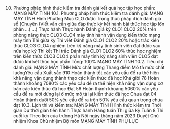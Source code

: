 10. Phương pháp hình thức kiểm tra đánh giá kết quả học tập học phần: MẠNG MÁY TÍNH
10.1. Phương pháp hình thức kiểm tra đánh giá: MẠNG MÁY TÍNH Hình Phương Mục CLO được Trọng thức pháp đích đánh giá số (Chuyên (Viết vấn cần giữa đáp thực kỳ kết hành bài thúc học tập lớn phần ...) ...) Thực hành Thực hành Đánh giá kỹ CLO1 CLO2 20% trên phòng năng thực CLO3 CLO4 máy tính hành vận dụng kiến thức mạng máy tính Thi giữa kỳ Thi viết Đánh giá CLO1 CLO2 20% hoặc trắc kiến thức CLO3 CLO4 nghiệm trên kỹ năng máy tính sinh viên đạt được sau nửa học kỳ Thi kết Thi trắc Đánh giá CLO1 CLO2 60% thúc học nghiệm trên kiến thức CLO3 CLO4 phần máy tính kỹ năng sinh viên CLO5 đạt được khi kết thúc học phần Tổng: 100% MẠNG MÁY TÍNH 10.2. Tiêu chí đánh giá: MẠNG MÁY TÍNH Mức chất lượng Thang điểm Mô tả mức chất lượngYêu cầu Xuất sắc 910 Hoàn thành tốt các yêu cầu đề ra thể hiện khả năng vận dụng thành thạo các kiến thức đã học
Khá giỏi 78 Hoàn thành khoảng 7080% các yêu cầu đề ra thể hiện khả năng vận dụng cơ bản các kiến thức đã học
Đạt 56 Hoàn thành khoảng 5060% các yêu cầu đề ra mới dừng lại ở mức mô tả lại kiến thức đã học
Chưa đạt 04 Hoàn thành dưới 50% yêu cầu đề ra trên 50% yêu cầu quan trọng chưa đạt
10.3. Lịch thi và kiểm tra: MẠNG MÁY TÍNH Hình thức kiểm tra Thời gian Dự thời gian tiến hành Thực hành Hàng tuần
Thi giữa kỳ Tuần 8
Thi cuối kỳ Theo lịch của trường
Hà Nội ngày tháng năm 2023 Duyệt Chủ nhiệm Khoa Chủ nhiệm Bộ môn MẠNG MÁY TÍNH
PHỤ LỤC